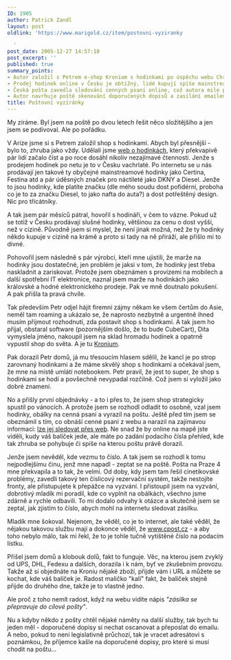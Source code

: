 ```yaml
---
ID: 1905
author: Patrick Zandl
layout: post
oldlink: 'https://www.marigold.cz/item/postovni-vyziranky

  '
post_date: 2005-12-27 14:57:10
post_excerpt: ''
published: true
summary_points:
- Autor založil s Petrem e-shop Kronium s hodinkami po úspěchu webu Chronomag.
- Prodej hodinek online v Česku je obtížný, lidé kupují spíše mainstreamové značky.
- Česká pošta zavedla sledování cenných psaní online, což autora mile překvapilo.
- Autor navrhuje poště skenování doporučených dopisů a zasílání emailem.
title: Poštovní vyzíránky
---
```


<p>My zíráme. Byl jsem na poště po dvou letech řešit něco složitějšího a jen jsem se podivoval. Ale po pořádku. </p>

<p>V Arize jsme si s Petrem založil shop s hodinkami. Abych byl přesnější - bylo to, zhruba jako vždy. Udělali jsme <a href="http://www.chronomag.cz">web o hodinkách</a>, který překvapivě pár lidí začalo číst a po roce dosáhl nikoliv nezajímavé čtennosti.  Jenže s prodejem hodinek po netu je to v Česku vachrlaté. Po internetu se u nás prodávají jen takové ty obyčejné mainstreamové hodinky jako Certina, Festina atd a pár úděsných značek pro náctileté jako DKNY a Diesel. Jenže to jsou hodinky, kde platíte značku (dle mého soudu dost pofidérní, proboha co je to za značku Diesel, to jako nafta do auta?) a dost potřeštěný design. Nic pro třicátníky.</p>

	
<p>A tak jsem pár měsíců pátral, hovořil s hodináři, v čem to vázne. Pokud už se totiž v Česku prodávají slušné hodinky, většinou za cenu o dost vyšší, než v cizině. Původně jsem si myslel, že není jinak možná, než že ty hodinky někdo kupuje v cizině na krámě a proto si tady na ně přiráží, ale přišlo mi to divné. </p>

<p>Pohovořil jsem následně s pár výrobci, kteří mne ujistili, že marže na hodinky jsou dostatečné, jen problém je jaksi v tom, že hodinky jest třeba naskladnit a zariskovat. Protože jsem obeznámen s provizemi na mobilech a další spotřební IT elektronice, naznal jsem marže na hodinkách jako královské a hodné elektronického prodeje. Pak ve mně doutnalo pokušení. A pak přišla ta pravá chvíle. </p>

<p>Tak především Petr odjel hájit firemní zájmy někam ke všem čertům do Asie, neměl tam roaming a ukázalo se, že naprosto nezbytně a urgentně ihned musím přijmout rozhodnutí, zda postavit shop s hodinkami. A tak jsem ho přijal, obstaral software (pozornějším došlo, že to bude CubeCart), Dita vymyslela jméno, nakoupil jsem na sklad hromadu hodinek a opatrně vypustil shop do světa. A je tu <a href="http://www.kronium.cz">Kronium</a>. </p>

<p>Pak dorazil Petr domů, já mu třesoucím hlasem sdělil, že kancl je po strop zarovnaný hodinkami a že máme skvělý shop s hodinkami a očekával jsem, že mne na místě umlátí notebookem. Petr pravil, že jest to super, že shop s hodinkami se hodí a povšechně nevypadal rozčilně. Což jsem si vyložil jako dobré znamení. </p>

<p>No a přišly první objednávky - a to i přes to, že jsem shop strategicky spustil po vánocích. A protože jsem se rozhodl odladit to osobně, vzal jsem hodinky, obálky na cenná psaní a vyrazil na poštu. Ještě před tím jsem se obeznámil s tím, co obnáší cenné psaní z webu a narazil na zajímavou informaci: <a href="http://www.cpost.cz/jetspeed/portal/media-type/html/user/anon/page/default.psml/js_pane/sluzbyonline%2Csledovanibaliku;jsessionid=d8f5440bAAPr6xiHrxVsZxgRUok5cw">lze jej sledovat přes web</a>. Ne snad že by online na mapě jste viděli, kudy váš balíček jede, ale máte po zadání podacího čísla přehled, kde tak zhruba se pohybuje či spíše na kterou poštu právě dorazil. </p>

<p>Jenže jsem nevěděl, kde vezmu to číslo. A tak jsem se rozhodl k tomu nejpodlejšímu činu, jenž mne napadl - zeptat se na poště. Pošta na Praze 4 mne překvapila a to tak, že velmi. Od doby, kdy jsem tam řešil cinetikovské problémy, zavedli takový ten číslicový rezervační systém, takže nestojíte fronty, ale přistupujete k přepážce na vyzvání. I přistoupil jsem na vyzvání, dobrotivý mladík mi poradil, kde co vyplnit na obálkách, všechno jsme zdárně a rychle odbavili. To mi dodalo odvahy k otázce a skutečně jsem se zeptal, jak zjistím to číslo, abych mohl na internetu sledovat zásilku. </p>

<p>Mladík mne šokoval. Nejenom, že věděl, co je to internet, ale také věděl, že nějakou takovou službu mají a dokonce věděl, že <a href="http://www.cpost.cz/">www.cpost.cz</a> - a aby toho nebylo málo, tak mi řekl, že to je tohle tučně vytištěné číslo na podacím lístku. </p>

<p>Přišel jsem domů a klobouk dolů, fakt to funguje. Věc, na kterou jsem zvyklý od UPS, DHL, Fedexu a dalších, dorazila i k nám, byť ve zkušebním provozu. Takže až si objednáte na Kroniu nějaké zboží, přijde vám i URL a můžete se kochat, kde váš balíček je. Radost maličko "kalí" fakt, že balíček stejně přijde do druhého dne, takže je to vlastně jedno. </p>

<p>Ale proč z toho nemít radost, když na webu vidíte nápis <i>"zásilka se přepravuje do cílové pošty"</i>. </p>

<p>Nu a kdyby někdo z pošty chtěl nějaké náměty na další služby, tak bych tu jeden měl - doporučené dopisy si nechat oscanovat a přeposlat do emailu. A nebo, pokud to není legislativně průchozí, tak je vracet adresátovi s poznámkou, že příjemce kašle na doporučené dopisy, pro které si musí chodit na poštu...
</p>
